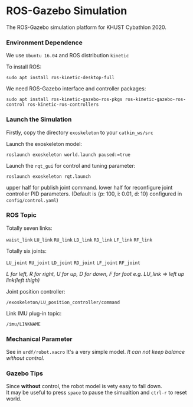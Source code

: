 # ROS-Gazebo Simulation  

The ROS-Gazebo simulation platform for KHUST Cybathlon 2020.  

### Environment Dependence

We use `Ubuntu 16.04` and ROS distribution `kinetic`

To install ROS:

`sudo apt install ros-kinetic-desktop-full`

We need ROS-Gazebo interface and controller packages:

`sudo apt install ros-kinetic-gazebo-ros-pkgs ros-kinetic-gazebo-ros-control ros-kinetic-ros-controllers` 

### Launch the Simulation

Firstly, copy the directory `exoskeleton` to your `catkin_ws/src`

Launch the exoskeleton model:

`roslaunch exoskeleton world.launch paused:=true`

Launch the `rqt_gui` for control and tuning parameter:

`roslaunch exoskeleton rqt.launch`

upper half for publish joint command.
lower half for reconfigure joint controller PID parameters.
(Default is {p: 100, i: 0.01, d: 10} configured in `config/control.yaml`)

### ROS Topic 

Totally seven links:

`waist_link` `LU_link` `RU_link` `LD_link` `RD_link` `LF_link` `RF_link`

Totally six joints:

 `LU_joint` `RU_joint` `LD_joint` `RD_joint` `LF_joint` `RF_joint`

*L for left, R for right, U for up, D for down, F for foot*
*e.g. LU_link => left up link(left thigh)*

Joint position controller:

```
/exoskeleton/LU_position_controller/command
```

Link IMU plug-in topic:

`/imu/LINKNAME`

### Mechanical Parameter

See in `urdf/robot.xacro`
It's a very simple model.
*It can not keep balance _without_ control.*
  
### Gazebo Tips  
  
Since **without** control, the robot model is vety easy to fall down.  
It may be useful to press `space` to pause the simualtion and `ctrl-r` to reset world. 
